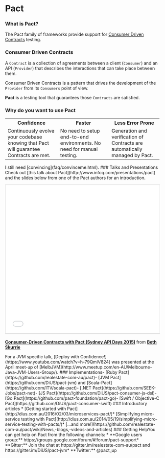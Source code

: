 # Pact
### What is Pact?
The Pact family of frameworks provide support for [Consumer Driven Contracts](http://martinfowler.com/articles/consumerDrivenContracts.html) testing.
### Consumer Driven Contracts
A `Contract` is a collection of agreements between a client (`Consumer`) and an API (`Provider`) that describes the interactions that can take place between them.

Consumer Driven Contracts is a pattern that drives the development of the `Provider` from its `Consumers` point of view.

**Pact** is a testing tool that guarantees those `Contracts` are satisfied.

### Why do you want to use Pact
<table> <tr> <th>Confidence</th> <th>Faster</th> <th>Less Error Prone</th> </tr> <tr> <td> Continuously evolve your codebase knowing that Pact will guarantee Contracts are met. </td> <td> No need to setup end-to-end environments. No need for manual testing.</td> <td> Generation and verification of Contracts are automatically managed by Pact. </td> </tr></table>
I still need [convincing](faq/convinceme.html).
### Talks and Presentations
Check out [this talk about Pact](http://www.infoq.com/presentations/pact) and the slides below from one of the Pact authors for an introduction.<p style="text-align: center;"><iframe src="//www.slideshare.net/slideshow/embed_code/key/f4e6DF51EttgzJ" width="595" height="485" frameborder="0" marginwidth="0" marginheight="0" scrolling="no" style="border:1px solid #CCC; border-width:1px; margin-bottom:5px; max-width: 100%;" allowfullscreen> </iframe> <div style="margin-bottom:5px"> <strong> <a href="//www.slideshare.net/bethesque/pact-44565612" title="Consumer-Driven Contracts with Pact (Sydney API Days 2015)" target="_blank">Consumer-Driven Contracts with Pact (Sydney API Days 2015)</a> </strong> from <strong><a target="_blank" href="//www.slideshare.net/bethesque">Beth Skurrie</a></strong> </div></p>
For a JVM specific talk, [Deploy with Confidence!](https://www.youtube.com/watch?v=h-79QmIV824) was presented at the April meet-up of [MelbJVM](http://www.meetup.com/en-AU/Melbourne-Java-JVM-Users-Group/).
### Implementations- [Ruby Pact](https://github.com/realestate-com-au/pact)- [JVM Pact](https://github.com/DiUS/pact-jvm) and [Scala-Pact](https://github.com/ITV/scala-pact)- [.NET Pact](https://github.com/SEEK-Jobs/pact-net)- [JS Pact](https://github.com/DiUS/pact-consumer-js-dsl)- [Go Pact](https://github.com/pact-foundation/pact-go)- [Swift / Objective-C Pact](https://github.com/DiUS/pact-consumer-swift)
### Introductory articles
* [Getting started with Pact](http://dius.com.au/2016/02/03/microservices-pact/)* [Simplifying micro-service testing with Pact](http://dius.com.au/2014/05/19/simplifying-micro-service-testing-with-pacts/)* [...and more!](https://github.com/realestate-com-au/pact/wiki/News,-blogs,-videos-and-articles)
### Getting HelpYou can get help on Pact from the following channels:
* **Google users group:** https://groups.google.com/forum/#!forum/pact-support* **Gitter:** Join the chat at https://gitter.im/realestate-com-au/pact and https://gitter.im/DiUS/pact-jvm* **Twitter:** @pact_up
